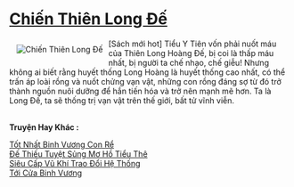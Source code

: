 <a href="https://truyenwiki.net/chien-thien-long-de.36745/" title="Chiến Thiên Long Đế"><h1>Chiến Thiên Long Đế</h1></a><div style="display:table"><img align="right" style="float: left; padding: 10px;" src="https://truyenwiki.net/a/img/str/src/36745.jpg" alt="Chiến Thiên Long Đế">[Sách mới hot] Tiểu Y Tiên vốn phải nuốt máu của Thiên Long Hoàng Đế, bị coi là thấp máu nhất, bị người ta chế nhạo, chế giễu! Nhưng không ai biết rằng huyết thống Long Hoàng là huyết thống cao nhất, có thể trấn áp loài rồng và nuốt chửng vạn vật, những con rồng đáng sợ từ đó trở thành nguồn nuôi dưỡng để hắn tiến hóa và trở nên mạnh mẽ hơn. Ta là Long Đế, ta sẽ thống trị vạn vật trên thế giới, bất tử vĩnh viễn.</div><p><br><b>Truyện Hay Khác :</b></p><a href="https://truyenwiki.net/tot-nhat-binh-vuong-con-re.35288/" alt="Tốt Nhất Binh Vương Con Rể">Tốt Nhất Binh Vương Con Rể</a><br/><a href="https://github.com/nownovels/wikidich/tree/master/truyenhay/38126" alt="Đế Thiếu Tuyệt Sủng Mơ Hồ Tiểu Thê">Đế Thiếu Tuyệt Sủng Mơ Hồ Tiểu Thê</a><br/><a href="https://github.com/nownovels/wikidich/tree/master/truyenhay/36970" alt="Siêu Cấp Vũ Khí Trao Đổi Hệ Thống">Siêu Cấp Vũ Khí Trao Đổi Hệ Thống</a><br/><a href="https://github.com/nownovels/wikidich/tree/master/truyenhay/36104" alt="Tới Cửa Binh Vương">Tới Cửa Binh Vương</a><br/>